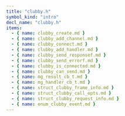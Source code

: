 ```yaml
---
title: "clubby.h"
symbol_kind: "intro"
decl_name: "clubby.h"
items:
  - { name: clubby_create.md }
  - { name: clubby_add_channel.md }
  - { name: clubby_connect.md }
  - { name: clubby_add_handler.md }
  - { name: clubby_send_responsef.md }
  - { name: clubby_send_errorf.md }
  - { name: clubby_is_connected.md }
  - { name: clubby_can_send.md }
  - { name: mg_result_cb_t.md }
  - { name: mg_handler_cb_t.md }
  - { name: struct_clubby_frame_info.md }
  - { name: struct_clubby_call_opts.md }
  - { name: struct_clubby_request_info.md }
  - { name: enum_clubby_event.md }
---
```



